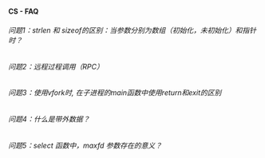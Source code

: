 

#### CS - FAQ

###### 问题1：strlen 和 sizeof的区别：当参数分别为数组（初始化，未初始化）和指针时？

###### 问题2：远程过程调用（RPC）

###### 问题3：使用vfork时, 在子进程的main函数中使用return和exit的区别

###### 问题4：什么是带外数据？

###### 问题5：select 函数中，maxfd 参数存在的意义？